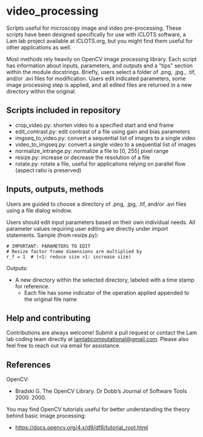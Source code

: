 # video_processing
Scripts useful for microscopy image and video pre-processing.
These scripts have been designed specifically for use with iCLOTS software, a Lam lab project available at iCLOTS.org, but you might find them useful for other applications as well.

Most methods rely heavily on OpenCV image processing library. Each script has information about inputs, parameters, and outputs and a "tips" section within the module docstrings. Briefly, users select a folder of .png, .jpg., .tif, and/or .avi files for modification. Users edit indicated parameters, some image processing step is applied, and all edited files are returned in a new directory within the original.

## Scripts included in repository
- crop_video.py: shorten video to a specified start and end frame
- edit_contrast.py: edit contrast of a file using gain and bias parameters
- imgseq_to_video.py: convert a sequential list of images to a single video
- video_to_imgseq.py: convert a single video to a sequential list of images
- normalize_intrange.py: normalize a file to [0, 255] pixel range
- resize.py: increase or decrease the resolution of a file
- rotate.py: rotate a file, useful for applications relying on parallel flow (aspect ratio is preserved)

## Inputs, outputs, methods

Users are guided to choose a directory of .png, .jpg, .tif, and/or .avi files using a file dialog window.

Users should edit input parameters based on their own individual needs. All parameter values requiring user editing are directly under import statements. Sample (from resize.py):

```
# IMPORTANT: PARAMETERS TO EDIT
# Resize factor frame dimensions are multiplied by
r_f = 1  # (<1: reduce size >1: increase size)

```

Outputs:
- A new directory within the selected directory, labeled with a time stamp for reference.
  - Each file has some indicator of the operation applied appended to the original file name

## Help and contributing
Contributions are always welcome! Submit a pull request or contact the Lam lab coding team directly at lamlabcomputational@gmail.com. Please also feel free to reach out via email for assistance. 

## References
OpenCV:
- Bradski G. The OpenCV Library. Dr Dobb’s Journal of Software Tools 2000. 2000.

You may find OpenCV tutorials useful for better understanding the theory behind basic image processing:
- https://docs.opencv.org/4.x/d9/df8/tutorial_root.html
